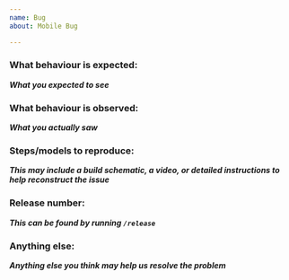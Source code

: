 ```yaml
---
name: Bug
about: Mobile Bug

---
```


### What behaviour is expected:
___What you expected to see___

### What behaviour is observed:
___What you actually saw___

### Steps/models to reproduce:
___This may include a build schematic, a video, or detailed instructions to help reconstruct the issue___

### Release number:
___This can be found by running `/release`___

### Anything else:
___Anything else you think may help us resolve the problem___